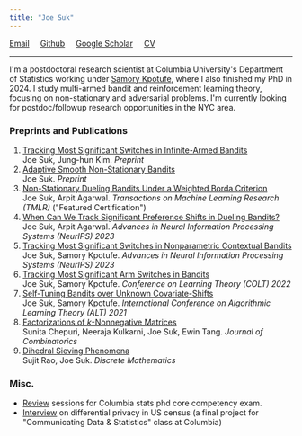 ```yaml
---
title: "Joe Suk"
---
```



[Email](mailto:joe.suk@columbia.edu) &nbsp; &nbsp; [Github](https://github.com/joesuk) &nbsp; &nbsp; [Google Scholar](https://scholar.google.com/citations?hl=en&user=972KeX4AAAAJ&view_op=list_works&sortby=pubdate) &nbsp; &nbsp; [CV](/assets/Joe_Suk_cv.pdf)

---

I'm a postdoctoral research scientist at Columbia University's Department of Statistics working under [Samory Kpotufe](http://www.columbia.edu/~skk2175/), where I also finished my PhD in 2024. I study multi-armed bandit and reinforcement learning theory, focusing on non-stationary and adversarial problems. I'm currently looking for postdoc/followup research opportunities in the NYC area.

### Preprints and Publications
1. [Tracking Most Significant Switches in Infinite-Armed Bandits](/assets/infinite.pdf)\
Joe Suk, Jung-hun Kim. _Preprint_
2. [Adaptive Smooth Non-Stationary Bandits](https://arxiv.org/pdf/2407.08654.pdf)\
Joe Suk. _Preprint_
3. [Non-Stationary Dueling Bandits Under a Weighted Borda Criterion](https://openreview.net/pdf?id=KZRnDZ70M2)\
Joe Suk, Arpit Agarwal. _Transactions on Machine Learning Research (TMLR)_ ("Featured Certification")
4. [When Can We Track Significant Preference Shifts in Dueling Bandits?](https://arxiv.org/pdf/2302.06595.pdf)\
Joe Suk, Arpit Agarwal. _Advances in Neural Information Processing Systems (NeurIPS) 2023_
5. [Tracking Most Significant Switches in Nonparametric Contextual Bandits](https://arxiv.org/pdf/2307.05341.pdf)\
Joe Suk, Samory Kpotufe. _Advances in Neural Information Processing Systems (NeurIPS) 2023_
6. [Tracking Most Significant Arm Switches in Bandits](https://arxiv.org/pdf/2112.13838.pdf)\
Joe Suk, Samory Kpotufe. _Conference on Learning Theory (COLT) 2022_
7. [Self-Tuning Bandits over Unknown Covariate-Shifts](https://arxiv.org/pdf/2007.08584.pdf)\
Joe Suk, Samory Kpotufe. _International Conference on Algorithmic Learning Theory (ALT) 2021_
8. [Factorizations of _k_-Nonnegative Matrices](https://arxiv.org/pdf/1710.10867.pdf)\
Sunita Chepuri, Neeraja Kulkarni, Joe Suk, Ewin Tang. _Journal of Combinatorics_
9. [Dihedral Sieving Phenomena](https://arxiv.org/pdf/1710.06517.pdf)\
Sujit Rao, Joe Suk. _Discrete Mathematics_

### Misc.
* [Review](/review) sessions for Columbia stats phd core competency exam.
* [Interview](/podcast) on differential privacy in US census (a final project for "Communicating Data & Statistics" class at Columbia)
